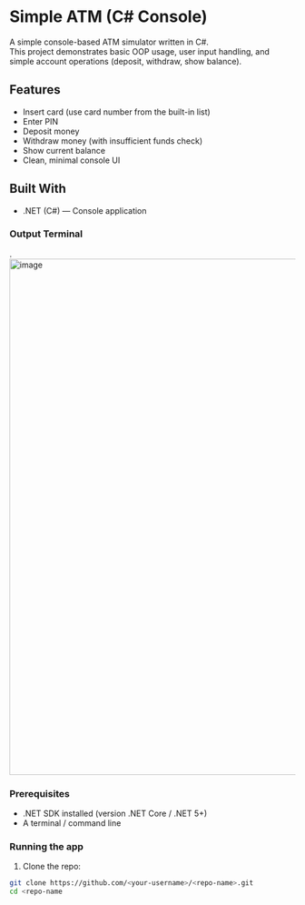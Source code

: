 # Simple ATM (C# Console)

A simple console-based ATM simulator written in C#.  
This project demonstrates basic OOP usage, user input handling, and simple account operations (deposit, withdraw, show balance).

## Features
- Insert card (use card number from the built-in list)
- Enter PIN
- Deposit money
- Withdraw money (with insufficient funds check)
- Show current balance
- Clean, minimal console UI

## Built With
- .NET (C#) — Console application

### Output Terminal
. <img width="1017" height="908" alt="image" src="https://github.com/user-attachments/assets/eb2406fc-31d0-44e3-9623-2c582541faaf" />

### Prerequisites
- .NET SDK installed (version .NET Core / .NET 5+)
- A terminal / command line

### Running the app
1. Clone the repo:
```bash
git clone https://github.com/<your-username>/<repo-name>.git
cd <repo-name

